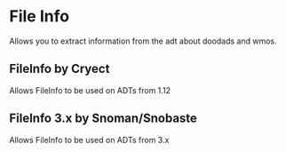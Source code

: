 # File Info #
Allows you to extract information from the adt about doodads and wmos.

## FileInfo by Cryect ##
Allows FileInfo to be used on ADTs from 1.12

## FileInfo 3.x by Snoman/Snobaste ##
Allows FileInfo to be used on ADTs from 3.x